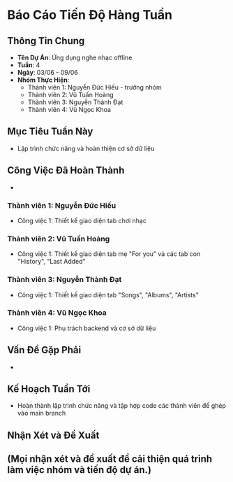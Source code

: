 # Báo Cáo Tiến Độ Hàng Tuần

## Thông Tin Chung
- **Tên Dự Án**: Ứng dụng nghe nhạc offline 
- **Tuần**: 4
- **Ngày**: 03/06 - 09/06	
- **Nhóm Thực Hiện**: 
  - Thành viên 1: Nguyễn Đức Hiếu - trưởng nhóm
  - Thành viên 2: Vũ Tuấn Hoàng
  - Thành viên 3: Nguyễn Thành Đạt
  - Thành viên 4: Vũ Ngọc Khoa

## Mục Tiêu Tuần Này
- Lập trình chức năng và hoàn thiện cơ sở dữ liệu

## Công Việc Đã Hoàn Thành
- 

### Thành viên 1: Nguyễn Đức Hiếu
- Công việc 1: Thiết kế giao diện tab chơi nhạc

### Thành viên 2: Vũ Tuấn Hoàng
- Công việc 1: Thiết kế giao diện tab mẹ "For you" và các tab con "History", "Last Added"

### Thành viên 3: Nguyễn Thành Đạt
- Công việc 1: Thiết kế giao diện tab "Songs", "Albums", "Artists"

### Thành viên 4: Vũ Ngọc Khoa
- Công việc 1: Phụ trách backend và cơ sở dữ liệu

## Vấn Đề Gặp Phải
- 

## Kế Hoạch Tuần Tới
- Hoàn thành lập trình chức năng và tập hợp code các thành viên để ghép vào main branch

## Nhận Xét và Đề Xuất
(Mọi nhận xét và đề xuất để cải thiện quá trình làm việc nhóm và tiến độ dự án.)
- 

